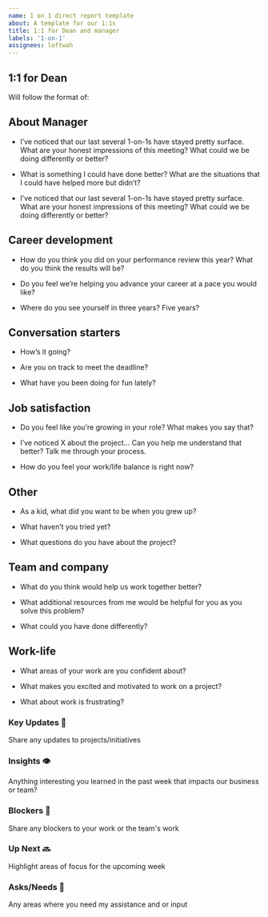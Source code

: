 ```yaml
---
name: 1 on 1 direct report template
about: A template for our 1:1s
title: 1:1 for Dean and manager
labels: '1-on-1'
assignees: loftwah
---
```


## 1:1 for Dean

Will follow the format of:

<!-- start of questions -->
## About Manager

- I’ve noticed that our last several 1-on-1s have stayed pretty surface. What are your honest impressions of this meeting? What could we be doing differently or better?

- What is something I could have done better? What are the situations that I could have helped more but didn’t?

- I’ve noticed that our last several 1-on-1s have stayed pretty surface. What are your honest impressions of this meeting? What could we be doing differently or better?

## Career development

- How do you think you did on your performance review this year? What do you think the results will be?

- Do you feel we’re helping you advance your career at a pace you would like?

- Where do you see yourself in three years? Five years?

## Conversation starters

- How’s it going?

- Are you on track to meet the deadline?

- What have you been doing for fun lately?

## Job satisfaction

- Do you feel like you're growing in your role? What makes you say that?

- I’ve noticed X about the project… Can you help me understand that better? Talk me through your process.

- How do you feel your work/life balance is right now?

## Other

- As a kid, what did you want to be when you grew up?

- What haven’t you tried yet?

- What questions do you have about the project?

## Team and company

- What do you think would help us work together better?

- What additional resources from me would be helpful for you as you solve this problem?

- What could you have done differently?

## Work-life

- What areas of your work are you confident about?

- What makes you excited and motivated to work on a project?

- What about work is frustrating?

<!-- end of questions -->
### Key Updates 🔑

Share any updates to projects/initiatives

### Insights 👁

Anything interesting you learned in the past week that impacts our business or team?

### Blockers 🛑

Share any blockers to your work or the team's work

### Up Next 🔜

Highlight areas of focus for the upcoming week

### Asks/Needs 💬

Any areas where you need my assistance and or input
